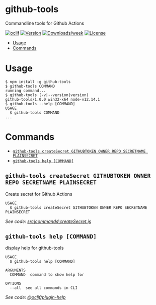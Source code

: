 github-tools
============

Commandline tools for Github Actions

[![oclif](https://img.shields.io/badge/cli-oclif-brightgreen.svg)](https://oclif.io)
[![Version](https://img.shields.io/npm/v/github-tools.svg)](https://npmjs.org/package/github-tools)
[![Downloads/week](https://img.shields.io/npm/dw/github-tools.svg)](https://npmjs.org/package/github-tools)
[![License](https://img.shields.io/npm/l/github-tools.svg)](https://github.com/bcgov/EDUC-PEN-DEMOG-API/blob/master/package.json)

<!-- toc -->
* [Usage](#usage)
* [Commands](#commands)
<!-- tocstop -->
# Usage
<!-- usage -->
```sh-session
$ npm install -g github-tools
$ github-tools COMMAND
running command...
$ github-tools (-v|--version|version)
github-tools/1.0.0 win32-x64 node-v12.14.1
$ github-tools --help [COMMAND]
USAGE
  $ github-tools COMMAND
...
```
<!-- usagestop -->
# Commands
<!-- commands -->
* [`github-tools createSecret GITHUBTOKEN OWNER REPO SECRETNAME PLAINSECRET`](#github-tools-createsecret-githubtoken-owner-repo-secretname-plainsecret)
* [`github-tools help [COMMAND]`](#github-tools-help-command)

## `github-tools createSecret GITHUBTOKEN OWNER REPO SECRETNAME PLAINSECRET`

Create secret for Github Actions

```
USAGE
  $ github-tools createSecret GITHUBTOKEN OWNER REPO SECRETNAME PLAINSECRET
```

_See code: [src\commands\createSecret.js](https://github.com/bcgov/EDUC-PEN-DEMOG-API/blob/v1.0.0/src\commands\createSecret.js)_

## `github-tools help [COMMAND]`

display help for github-tools

```
USAGE
  $ github-tools help [COMMAND]

ARGUMENTS
  COMMAND  command to show help for

OPTIONS
  --all  see all commands in CLI
```

_See code: [@oclif/plugin-help](https://github.com/oclif/plugin-help/blob/v2.2.3/src\commands\help.ts)_
<!-- commandsstop -->
